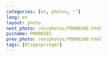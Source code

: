 ```yaml
---
categories: [en, photos, '']
lang: en
layout: photo
next_photo: /en/photos/P0000286.html
picname: P0000281
prev_photo: /en/photos/P0000280.html
tags: [Klippspringer]
---
```

